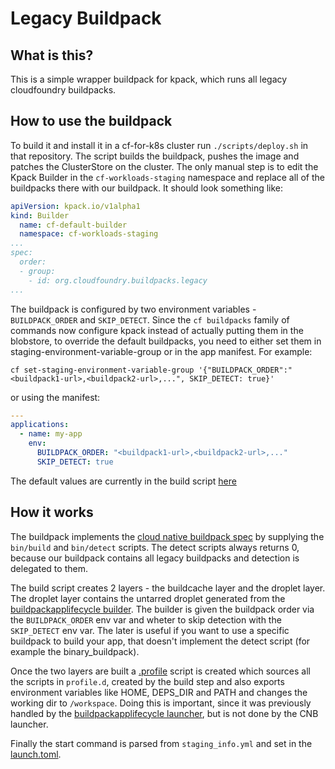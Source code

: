# Legacy Buildpack

## What is this?

This is a simple wrapper buildpack for kpack, which runs all legacy cloudfoundry buildpacks.

## How to use the buildpack

To build it and install it in a cf-for-k8s cluster run `./scripts/deploy.sh` in that repository.
The script builds the buildpack, pushes the image and patches the ClusterStore on the cluster.
The only manual step is to edit the Kpack Builder in the `cf-workloads-staging` namespace and replace all of the buildpacks there with our buildpack.
It should look something like:

```yaml
apiVersion: kpack.io/v1alpha1
kind: Builder
  name: cf-default-builder
  namespace: cf-workloads-staging
...
spec:
  order:
  - group:
    - id: org.cloudfoundry.buildpacks.legacy
...

```

The buildpack is configured by two environment variables - `BUILDPACK_ORDER` and `SKIP_DETECT`.
Since the `cf buildpacks` family of commands now configure kpack instead of actually putting them in the blobstore, to override the default buildpacks, you need to either set them in staging-environment-variable-group or in the app manifest.
For example:

```shell
cf set-staging-environment-variable-group '{"BUILDPACK_ORDER":"<buildpack1-url>,<buildpack2-url>,...", SKIP_DETECT: true}'
```

or using the manifest:

```yaml
---
applications:
  - name: my-app
    env:
      BUILDPACK_ORDER: "<buildpack1-url>,<buildpack2-url>,..."
      SKIP_DETECT: true
```

The default values are currently in the build script [here](https://github.com/eirini-forks/legacy-buildpack/blob/dec5649ba5442a62b0312536a2a37dc5fd788823/bin/build#L4-L5)

## How it works

The buildpack implements the [cloud native buildpack spec](https://github.com/buildpacks/spec) by supplying the `bin/build` and `bin/detect` scripts.
The detect scripts always returns 0, because our buildpack contains all legacy buildpacks and detection is delegated to them.

The build script creates 2 layers - the buildcache layer and the droplet layer.
The droplet layer contains the untarred droplet generated from the [buildpackapplifecycle builder](https://github.com/cloudfoundry/buildpackapplifecycle/tree/d53c18d48ba95bb923220f64d82032d62a01f02b/builder).
The builder is given the buildpack order via the `BUILDPACK_ORDER` env var and wheter to skip detection with the `SKIP_DETECT` env var.
The later is useful if you want to use a specific buildpack to build your app, that doesn't implement the detect script (for example the binary_buildpack).

Once the two layers are built a [.profile](https://github.com/buildpacks/spec/blob/6aa243e04c29912a79be0b9dda28a0e6b167592d/buildpack.md#app-interface) script is created which sources all the scripts in `profile.d`, created by the build step and also exports environment variables like HOME, DEPS_DIR and PATH and changes the working dir to `/workspace`.
Doing this is important, since it was previously handled by the [buildpackapplifecycle launcher](https://github.com/cloudfoundry/buildpackapplifecycle/tree/d53c18d48ba95bb923220f64d82032d62a01f02b/launcher), but is not done by the CNB launcher.

Finally the start command is parsed from `staging_info.yml` and set in the [launch.toml](https://github.com/buildpacks/spec/blob/6aa243e04c29912a79be0b9dda28a0e6b167592d/buildpack.md#launchtoml-toml).
